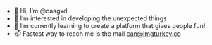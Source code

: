 - 👋 Hi, I’m @caagxd
- 👀 I’m interested in developing the unexpected things
- 🌱 I’m currently learning to create a platform that gives people fun!
- 📫 Fastest way to reach me is the mail can@imgturkey.co

<!---
caagxd/caagxd is a ✨ special ✨ repository because its `README.md` (this file) appears on your GitHub profile.
You can click the Preview link to take a look at your changes.
--->
